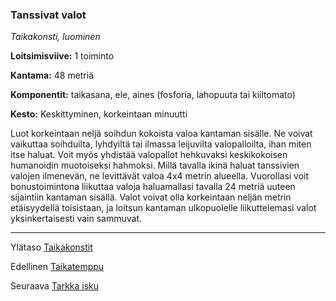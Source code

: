 ### Tanssivat valot

*Taikakonsti, luominen*

**Loitsimisviive:** 1 toiminto

**Kantama:** 48 metriä

**Komponentit:** taikasana, ele, aines (fosforia, lahopuuta tai kiiltomato)

**Kesto:** Keskittyminen, korkeintaan minuutti

Luot korkeintaan neljä soihdun kokoista valoa kantaman sisälle. Ne voivat vaikuttaa soihduilta, lyhdyiltä tai ilmassa leijuvilta valopalloilta, ihan miten itse haluat. Voit myös yhdistää valopallot hehkuvaksi keskikokoisen humanoidin muotoiseksi hahmoksi. Millä tavalla ikinä haluat tanssivien valojen ilmenevän, ne levittävät valoa 4x4 metrin alueella. Vuorollasi voit bonustoimintona liikuttaa valoja haluamallasi tavalla 24 metriä uuteen sijaintiin kantaman sisällä. Valot voivat olla korkeintaan neljän metrin etäisyydellä toisistaan, ja loitsun kantaman ulkopuolelle liikuttelemasi valot yksinkertaisesti vain sammuvat.

----

Ylätaso [Taikakonstit](0_piirin_taikakonstit.md)

Edellinen [Taikatemppu](Taikatemppu.md)

Seuraava [Tarkka isku](Tarkka_isku.md)